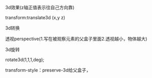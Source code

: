 3d效果(z轴正值表示往自己方向靠)

transform:translate3d (x,y z)

3d转换

透视perspective(1.写在被观察元素的父盒子里面2.透视越小，物体越大)

3d旋转

rotate3d(1,1,1,deg);



transform-style：preserve-3d给父盒子，